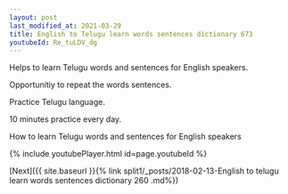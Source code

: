```yaml
---
layout: post
last_modified_at: 2021-03-29
title: English to Telugu learn words sentences dictionary 673 
youtubeId: Re_tuLDV_dg
---
```

 
 
Helps to learn Telugu words and sentences for English speakers.

Opportunitiy to repeat the words sentences. 

Practice Telugu language. 
 
10 minutes practice every day. 
 
How to learn Telugu words and sentences for English speakers 
 
{% include youtubePlayer.html id=page.youtubeId %}
 
 
[Next]({{ site.baseurl }}{% link  split1/_posts/2018-02-13-English to telugu learn words sentences dictionary 260 .md%})
 
